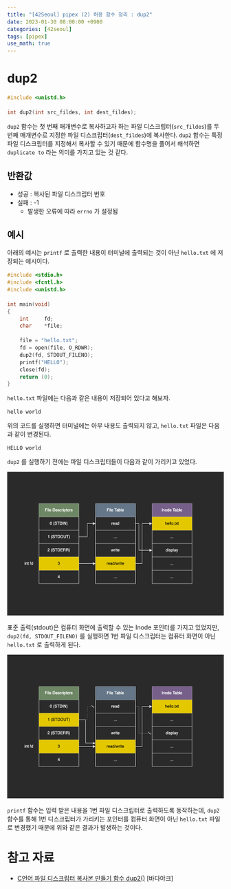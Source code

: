 ```yaml
---
title: "[42Seoul] pipex (2) 허용 함수 정리 : dup2"
date: 2023-01-30 08:00:00 +0900
categories: [42seoul]
tags: [pipex]
use_math: true
---
```


# dup2

```c
#include <unistd.h>

int dup2(int src_fildes, int dest_fildes);
```

`dup2` 함수는 첫 번째 매개변수로 복사하고자 하는 파일 디스크립터(`src_fildes`)를 두 번째 매개변수로 지정한 파일 디스크립터(`dest_fildes`)에 복사한다. `dup2` 함수는 특정 파일 디스크립터를 지정해서 복사할 수 있기 때문에 함수명을 풀어서 해석하면 `duplicate to` 라는 의미를 가지고 있는 것 같다.

## 반환값

- 성공 : 복사된 파일 디스크립터 번호
- 실패 : -1
  - 발생한 오류에 따라 `errno` 가 설정됨

## 예시

아래의 예시는 `printf` 로 출력한 내용이 터미널에 출력되는 것이 아닌 `hello.txt` 에 저장되는 예시이다.

```c
#include <stdio.h>
#include <fcntl.h>
#include <unistd.h>

int	main(void)
{
	int		fd;
	char	*file;

	file = "hello.txt";
	fd = open(file, O_RDWR);
	dup2(fd, STDOUT_FILENO);
	printf("HELLO");
	close(fd);
	return (0);
}
```

`hello.txt` 파일에는 다음과 같은 내용이 저장되어 있다고 해보자.

```
hello world
```

위의 코드를 실행하면 터미널에는 아무 내용도 출력되지 않고, `hello.txt` 파일은 다음과 같이 변경된다.

```
HELLO world
```

`dup2` 를 실행하기 전에는 파일 디스크립터들이 다음과 같이 가리키고 있었다.

![1.png](/assets/images/2023/2023-01-30-pipex-2-functions-dup2/1.png)

표준 출력(stdout)은 컴퓨터 화면에 출력할 수 있는 Inode 포인터를 가지고 있었지만, `dup2(fd, STDOUT_FILENO)` 를 실행하면 1번 파일 디스크립터는 컴퓨터 화면이 아닌 `hello.txt` 로 출력하게 된다.

![2.png](/assets/images/2023/2023-01-30-pipex-2-functions-dup2/2.png)

`printf` 함수는 입력 받은 내용을 1번 파일 디스크립터로 출력하도록 동작하는데, `dup2` 함수를 통해 1번 디스크립터가 가리키는 포인터를 컴퓨터 화면이 아닌 `hello.txt` 파일로 변경했기 때문에 위와 같은 결과가 발생하는 것이다.

# 참고 자료

- [C언어 파일 디스크립터 복사본 만들기 함수 dup2()](https://badayak.com/entry/C%EC%96%B8%EC%96%B4-%ED%8C%8C%EC%9D%BC-%EB%94%94%EC%8A%A4%ED%81%AC%EB%A6%BD%ED%84%B0-%EB%B3%B5%EC%82%AC%EB%B3%B8-%EB%A7%8C%EB%93%A4%EA%B8%B0-%ED%95%A8%EC%88%98-dup2) [바다야크]
